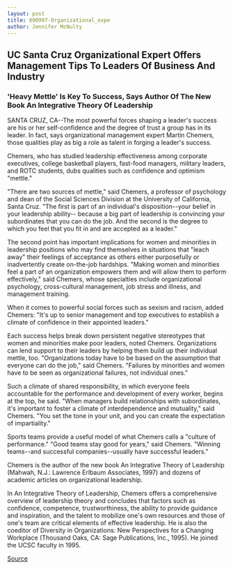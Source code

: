 ```yaml
---
layout: post
title: 090997-Organizational_expe
author: Jennifer McNulty
---
```


## UC Santa Cruz Organizational Expert Offers Management Tips  To Leaders Of Business And Industry

### 'Heavy Mettle' Is Key To Success, Says Author Of The New Book An Integrative Theory Of Leadership

SANTA CRUZ, CA--The most powerful forces shaping a leader's  success are his or her self-confidence and the degree of trust a  group has in its leader. In fact, says organizational management  expert Martin Chemers, those qualities play as big a role as talent in  forging a leader's success.

Chemers, who has studied leadership effectiveness among  corporate executives, college basketball players, fast-food  managers, military leaders, and ROTC students, dubs qualities such  as confidence and optimism "mettle."

"There are two sources of mettle," said Chemers, a professor  of psychology and dean of the Social Sciences Division at the  University of California, Santa Cruz. "The first is part of an  individual's disposition--your belief in your leadership ability-- because a big part of leadership is convincing your subordinates that  you can do the job. And the second is the degree to which you feel  that you fit in and are accepted as a leader."

The second point has important implications for women and  minorities in leadership positions who may find themselves in  situations that "leach away" their feelings of acceptance as others  either purposefully or inadvertently create on-the-job hardships.  "Making women and minorities feel a part of an organization  empowers them and will allow them to perform effectively," said  Chemers, whose specialties include organizational psychology,  cross-cultural management, job stress and illness, and management  training.

When it comes to powerful social forces such as sexism and  racism, added Chemers: "It's up to senior management and top  executives to establish a climate of confidence in their appointed  leaders."

Each success helps break down persistent negative stereotypes  that women and minorities make poor leaders, noted Chemers.  Organizations can lend support to their leaders by helping them build  up their individual mettle, too. "Organizations today have to be based  on the assumption that everyone can do the job," said Chemers.  "Failures by minorities and women have to be seen as organizational  failures, not individual ones."

Such a climate of shared responsibility, in which everyone  feels accountable for the performance and development of every  worker, begins at the top, he said. "When managers build  relationships with subordinates, it's important to foster a climate  of interdependence and mutuality," said Chemers. "You set the tone in  your unit, and you can create the expectation of impartiality."

Sports teams provide a useful model of what Chemers calls a  "culture of performance." "Good teams stay good for years," said  Chemers. "Winning teams--and successful companies--usually have  successful leaders."

Chemers is the author of the new book An Integrative Theory of  Leadership (Mahwah, N.J.: Lawrence Erlbaum Associates, 1997) and  dozens of academic articles on organizational leadership.

In An Integrative Theory of Leadership, Chemers offers a  comprehensive overview of leadership theory and concludes that  factors such as confidence, competence, trustworthiness, the ability  to provide guidance and inspiration, and the talent to mobilize one's  own resources and those of one's team are critical elements of  effective leadership. He is also the coeditor of Diversity in  Organizations: New Perspectives for a Changing Workplace (Thousand  Oaks, CA: Sage Publications, Inc., 1995). He joined the UCSC faculty  in 1995.

[Source](http://www1.ucsc.edu/news_events/press_releases/archive/97-98/09-97/090997-Organizational_expe.html "Permalink to 090997-Organizational_expe")
